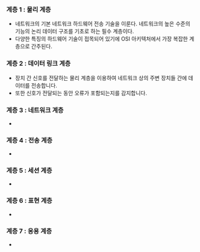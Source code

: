 ### 계층 1 : 물리 계층
* 네트워크의 기본 네트워크 하드웨어 전송 기술을 이룬다. 네트워크의 높은 수준의 기능의 논리 데이터 구조를 기초로 하는 필수 계층이다.
* 다양한 특징의 하드웨어 기술이 접목되어 있기에 OSI 아키텍처에서 가장 복잡한 계층으로 간주된다.

### 계층 2 : 데이터 링크 계층
* 장치 간 신호를 전달하는 물리 계층을 이용하여 네트워크 상의 주변 장치들 간에 데이터를 전송합니다.
* 또한 신호가 전달되는 동안 오류가 포함되는지를 감지합니다.

### 계층 3 : 네트워크 계층
* 

### 계층 4 : 전송 계층
* 

### 계층 5 : 세션 계층
* 

### 계층 6 : 표현 계층
* 

### 계층 7 : 응용 계층
* 
